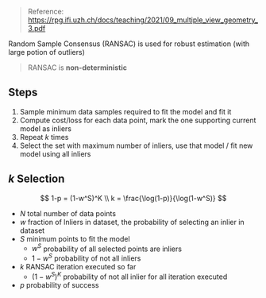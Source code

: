 > Reference: https://rpg.ifi.uzh.ch/docs/teaching/2021/09_multiple_view_geometry_3.pdf

Random Sample Consensus (RANSAC) is used for robust estimation (with large potion of outliers)

> RANSAC is **non-deterministic**

## Steps
1. Sample minimum data samples required to fit the model and fit it
2. Compute cost/loss for each data point, mark the one supporting current model as inliers
3. Repeat $k$ times
4. Select the set with maximum number of inliers, use that model / fit new model using all inliers

## $k$ Selection

$$
1-p = (1-w^S)^K \\
k = \frac{\log(1-p)}{\log(1-w^S)}
$$

- $N$ total number of data points
- $w$ fraction of lnliers in dataset, the probability of selecting an inlier in dataset
- $S$ minimum points to fit the model
    - $w^S$ probability of all selected points are inliers
    - $1 - w^S$ probability of not all inliers
- $k$ RANSAC iteration executed so far
    - $(1-w^S)^K$ probability of not all inlier for all iteration executed
- $p$ probability of success